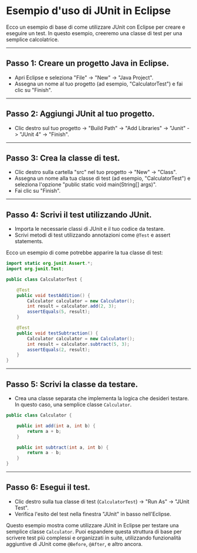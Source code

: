 # Esempio d'uso di JUnit in Eclipse

Ecco un esempio di base di come utilizzare JUnit con Eclipse per creare e eseguire un test. In questo esempio, creeremo una classe di test per una semplice calcolatrice.

---

## Passo 1: Creare un progetto Java in Eclipse.

- Apri Eclipse e seleziona "File" -> "New" -> "Java Project".
- Assegna un nome al tuo progetto (ad esempio, "CalculatorTest") e fai clic su "Finish".

---

## Passo 2: Aggiungi JUnit al tuo progetto.

- Clic destro sul tuo progetto -> "Build Path" -> "Add Libraries" -> "Junit" -> "JUnit 4" -> "Finish".

---

## Passo 3: Crea la classe di test.

- Clic destro sulla cartella "src" nel tuo progetto -> "New" -> "Class".
- Assegna un nome alla tua classe di test (ad esempio, "CalculatorTest") e seleziona l'opzione "public static void main(String[] args)".
- Fai clic su "Finish".

---

## Passo 4: Scrivi il test utilizzando JUnit.

- Importa le necessarie classi di JUnit e il tuo codice da testare.
- Scrivi metodi di test utilizzando annotazioni come `@Test` e assert statements.

Ecco un esempio di come potrebbe apparire la tua classe di test:

```java
import static org.junit.Assert.*;
import org.junit.Test;

public class CalculatorTest {

    @Test
    public void testAddition() {
        Calculator calculator = new Calculator();
        int result = calculator.add(2, 3);
        assertEquals(5, result);
    }

    @Test
    public void testSubtraction() {
        Calculator calculator = new Calculator();
        int result = calculator.subtract(5, 3);
        assertEquals(2, result);
    }
}
```

---

## Passo 5: Scrivi la classe da testare.

- Crea una classe separata che implementa la logica che desideri testare. In questo caso, una semplice classe `Calculator`.

```java
public class Calculator {

    public int add(int a, int b) {
        return a + b;
    }

    public int subtract(int a, int b) {
        return a - b;
    }
}
```

---

## Passo 6: Esegui il test.

- Clic destro sulla tua classe di test (`CalculatorTest`) -> "Run As" -> "JUnit Test".
- Verifica l'esito del test nella finestra "JUnit" in basso nell'Eclipse.

Questo esempio mostra come utilizzare JUnit in Eclipse per testare una semplice classe `Calculator`. Puoi espandere questa struttura di base per scrivere test più complessi e organizzati in suite, utilizzando funzionalità aggiuntive di JUnit come `@Before`, `@After`, e altro ancora.
